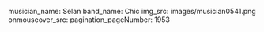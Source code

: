 musician_name: Selan
band_name: Chic
img_src: images/musician0541.png
onmouseover_src: 
pagination_pageNumber: 1953